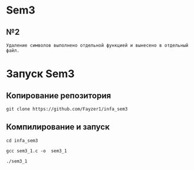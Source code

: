 # Sem3

## №2
    Удаление символов выполнено отдельной функцией и вынесено в отдельный файл.

# Запуск Sem3 

## Копирование репозитория 

```git clone https://github.com/Fayzer1/infa_sem3```

## Компилирование и запуск

```cd infa_sem3```

```gcc sem3_1.c -o  sem3_1```

```./sem3_1```

